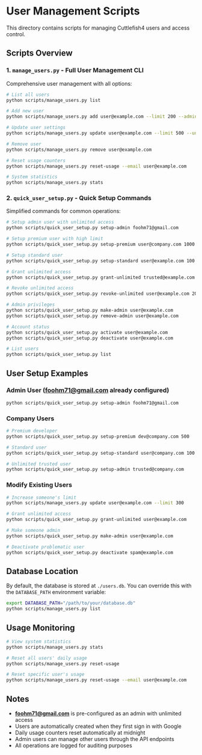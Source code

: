 # User Management Scripts

This directory contains scripts for managing Cuttlefish4 users and access control.

## Scripts Overview

### 1. `manage_users.py` - Full User Management CLI

Comprehensive user management with all options:

```bash
# List all users
python scripts/manage_users.py list

# Add new user
python scripts/manage_users.py add user@example.com --limit 200 --admin --unlimited

# Update user settings
python scripts/manage_users.py update user@example.com --limit 500 --unlimited

# Remove user
python scripts/manage_users.py remove user@example.com

# Reset usage counters
python scripts/manage_users.py reset-usage --email user@example.com

# System statistics
python scripts/manage_users.py stats
```

### 2. `quick_user_setup.py` - Quick Setup Commands

Simplified commands for common operations:

```bash
# Setup admin user with unlimited access
python scripts/quick_user_setup.py setup-admin foohm71@gmail.com

# Setup premium user with high limit
python scripts/quick_user_setup.py setup-premium user@company.com 1000

# Setup standard user
python scripts/quick_user_setup.py setup-standard user@example.com 100

# Grant unlimited access
python scripts/quick_user_setup.py grant-unlimited trusted@example.com

# Revoke unlimited access
python scripts/quick_user_setup.py revoke-unlimited user@example.com 200

# Admin privileges
python scripts/quick_user_setup.py make-admin user@example.com
python scripts/quick_user_setup.py remove-admin user@example.com

# Account status
python scripts/quick_user_setup.py activate user@example.com
python scripts/quick_user_setup.py deactivate user@example.com

# List users
python scripts/quick_user_setup.py list
```

## User Setup Examples

### Admin User (foohm71@gmail.com already configured)
```bash
python scripts/quick_user_setup.py setup-admin foohm71@gmail.com
```

### Company Users
```bash
# Premium developer
python scripts/quick_user_setup.py setup-premium dev@company.com 500

# Standard user
python scripts/quick_user_setup.py setup-standard user@company.com 100

# Unlimited trusted user
python scripts/quick_user_setup.py setup-admin trusted@company.com
```

### Modify Existing Users
```bash
# Increase someone's limit
python scripts/manage_users.py update user@example.com --limit 300

# Grant unlimited access
python scripts/quick_user_setup.py grant-unlimited user@example.com

# Make someone admin
python scripts/quick_user_setup.py make-admin user@example.com

# Deactivate problematic user
python scripts/quick_user_setup.py deactivate spam@example.com
```

## Database Location

By default, the database is stored at `./users.db`. You can override this with the `DATABASE_PATH` environment variable:

```bash
export DATABASE_PATH="/path/to/your/database.db"
python scripts/manage_users.py list
```

## Usage Monitoring

```bash
# View system statistics
python scripts/manage_users.py stats

# Reset all users' daily usage
python scripts/manage_users.py reset-usage

# Reset specific user's usage
python scripts/manage_users.py reset-usage --email user@example.com
```

## Notes

- **foohm71@gmail.com** is pre-configured as an admin with unlimited access
- Users are automatically created when they first sign in with Google
- Daily usage counters reset automatically at midnight
- Admin users can manage other users through the API endpoints
- All operations are logged for auditing purposes